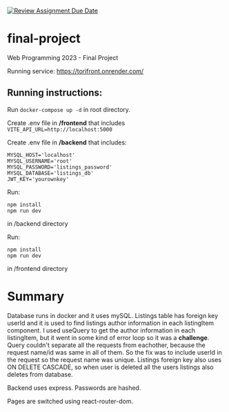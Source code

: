 [![Review Assignment Due Date](https://classroom.github.com/assets/deadline-readme-button-8d59dc4de5201274e310e4c54b9627a8934c3b88527886e3b421487c677d23eb.svg)](https://classroom.github.com/a/qBr6G7dS)
# final-project
Web Programming 2023 - Final Project

Running service:
https://torifront.onrender.com/

## Running instructions:

Run `docker-compose up -d` in root directory.

Create .env file in **/frontend** that includes `VITE_API_URL=http://localhost:5000`

Create .env file in **/backend** that includes:
```
MYSQL_HOST='localhost'
MYSQL_USERNAME='root'
MYSQL_PASSWORD='listings_password'
MYSQL_DATABASE='listings_db'
JWT_KEY='yourownkey'
```

Run:
```
npm install
npm run dev
```
in /backend directory

Run:
```
npm install
npm run dev
```
in /frontend directory

# Summary
Database runs in docker and it uses mySQL. Listings table has foreign key userId and it is used to find listings author information in each listingItem component. I used useQuery to get the author information in each listingItem, but it went in some kind of error loop so it was a **challenge**. Query couldn't separate all the requests from eachother, because the request name/id was same in all of them. So the fix was to include userId in the request so the request name was unique. Listings foreign key also uses ON DELETE CASCADE, so when user is deleted all the users listings also deletes from database.

Backend uses express. Passwords are hashed.

Pages are switched using react-router-dom.